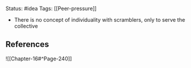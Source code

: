Status: #idea
Tags: [[Peer-pressure]]

* There is no concept of individuality with scramblers, only to serve the collective

## References

![[Chapter-16#^Page-240]] 